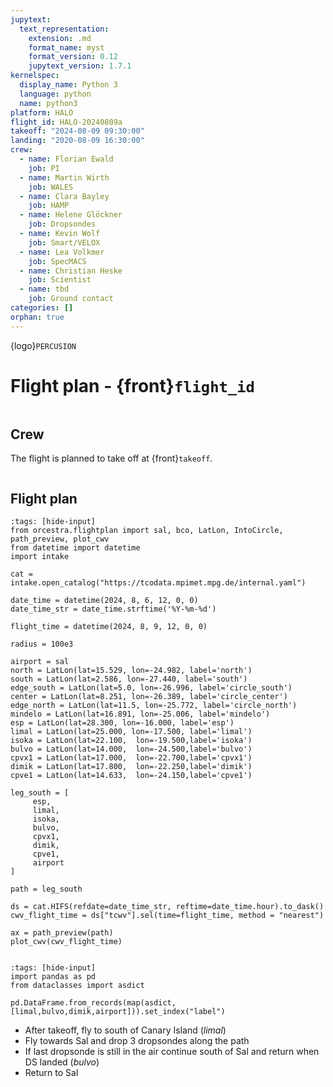 ```yaml
---
jupytext:
  text_representation:
    extension: .md
    format_name: myst
    format_version: 0.12
    jupytext_version: 1.7.1
kernelspec:
  display_name: Python 3
  language: python
  name: python3
platform: HALO
flight_id: HALO-20240809a
takeoff: "2024-08-09 09:30:00"
landing: "2020-08-09 16:30:00"
crew:
  - name: Florian Ewald
    job: PI
  - name: Martin Wirth
    job: WALES
  - name: Clara Bayley
    job: HAMP
  - name: Helene Glöckner
    job: Dropsondes
  - name: Kevin Wolf
    job: Smart/VELOX
  - name: Lea Volkmer
    job: SpecMACS
  - name: Christian Heske
    job: Scientist
  - name: tbd
    job: Ground contact
categories: []
orphan: true
---
```


{logo}`PERCUSION`

# Flight plan - {front}`flight_id`

```{badges}
```

## Crew

The flight is planned to take off at {front}`takeoff`.

```{crew}
```

## Flight plan

```{code-cell} python3
:tags: [hide-input]
from orcestra.flightplan import sal, bco, LatLon, IntoCircle, path_preview, plot_cwv
from datetime import datetime
import intake

cat = intake.open_catalog("https://tcodata.mpimet.mpg.de/internal.yaml")

date_time = datetime(2024, 8, 6, 12, 0, 0)
date_time_str = date_time.strftime('%Y-%m-%d')

flight_time = datetime(2024, 8, 9, 12, 0, 0)

radius = 100e3

airport = sal
north = LatLon(lat=15.529, lon=-24.982, label='north')
south = LatLon(lat=2.586, lon=-27.440, label='south')
edge_south = LatLon(lat=5.0, lon=-26.996, label='circle_south')
center = LatLon(lat=8.251, lon=-26.389, label='circle_center')
edge_north = LatLon(lat=11.5, lon=-25.772, label='circle_north')
mindelo = LatLon(lat=16.891, lon=-25.006, label='mindelo')
esp = LatLon(lat=28.300, lon=-16.000, label='esp')
limal = LatLon(lat=25.000, lon=-17.500, label='limal')
isoka = LatLon(lat=22.100,  lon=-19.500,label='isoka')
bulvo = LatLon(lat=14.000,  lon=-24.500,label='bulvo')
cpvx1 = LatLon(lat=17.000,  lon=-22.700,label='cpvx1')
dimik = LatLon(lat=17.800,  lon=-22.250,label='dimik')
cpve1 = LatLon(lat=14.633,  lon=-24.150,label='cpve1')

leg_south = [
     esp, 
     limal,
     isoka,
     bulvo,
     cpvx1,
     dimik,
     cpve1,
     airport
]

path = leg_south  

ds = cat.HIFS(refdate=date_time_str, reftime=date_time.hour).to_dask()
cwv_flight_time = ds["tcwv"].sel(time=flight_time, method = "nearest")

ax = path_preview(path)
plot_cwv(cwv_flight_time)


```

```{code-cell} python3
:tags: [hide-input]
import pandas as pd
from dataclasses import asdict

pd.DataFrame.from_records(map(asdict, [limal,bulvo,dimik,airport])).set_index("label")

```
* After takeoff, fly to south of Canary Island (*limal*)
* Fly towards Sal and drop 3 dropsondes along the path 
* If last dropsonde is still in the air continue south of Sal and return when DS landed (*bulvo*)
* Return to Sal
